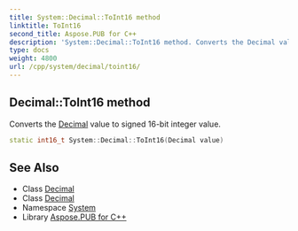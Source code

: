 ```yaml
---
title: System::Decimal::ToInt16 method
linktitle: ToInt16
second_title: Aspose.PUB for C++
description: 'System::Decimal::ToInt16 method. Converts the Decimal value to signed 16-bit integer value in C++.'
type: docs
weight: 4800
url: /cpp/system/decimal/toint16/
---
```

## Decimal::ToInt16 method


Converts the [Decimal](../) value to signed 16-bit integer value.

```cpp
static int16_t System::Decimal::ToInt16(Decimal value)
```

## See Also

* Class [Decimal](../)
* Class [Decimal](../)
* Namespace [System](../../)
* Library [Aspose.PUB for C++](../../../)
